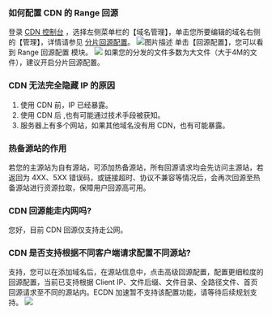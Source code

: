 

### 如何配置 CDN 的 Range 回源
登录  [CDN 控制台](https://console.cloud.tencent.com/cdn) ，选择左侧菜单栏的【域名管理】，单击您所要编辑的域名右侧的【管理】，详情请参见 [分片回源配置](https://cloud.tencent.com/document/product/228/7184)。 
![图片描述](https://main.qcloudimg.com/raw/d3e75f57d7731cedbbc55690fccf8e42.png)
单击【回源配置】，您可以看到 Range 回源配置 模块。
![](https://qcloudimg.tencent-cloud.cn/raw/246261a2b974e0f86cfd06a88ca2e748.png)
如果您的分发的文件多数为大文件（大于4M的文件），建议开启分片回源配置。


### CDN 无法完全隐藏 IP 的原因
1. 使用 CDN 前，IP 已经暴露。
2. 使用 CDN 后 ,也有可能通过技术手段被获知。
3. 服务器上有多个网站，如果其他域名没有用 CDN，也有可能暴露。


### 热备源站的作用
若您的主源站为自有源站，可添加热备源站，所有回源请求均会先访问主源站，若返回为 4XX、5XX 错误码，或链接超时、协议不兼容等情况后，会再次回源至热备源站进行资源拉取，保障用户回源高可用。


### CDN 回源能走内网吗?
您好，目前 CDN 回源仅支持走公网。


### CDN 是否支持根据不同客户端请求配置不同源站?
支持，您可以在添加域名后，在源站信息中，点击高级回源配置，配置更细粒度的回源配置，当前已支持根据 Client IP、文件后缀、文件目录、全路径文件、首页回源请求至不同的源站内。ECDN 加速暂不支持该配置功能，请等待后续规划支持。
![](https://qcloudimg.tencent-cloud.cn/raw/15b3609dbe0f887d4806a48202b84dd6.png)
